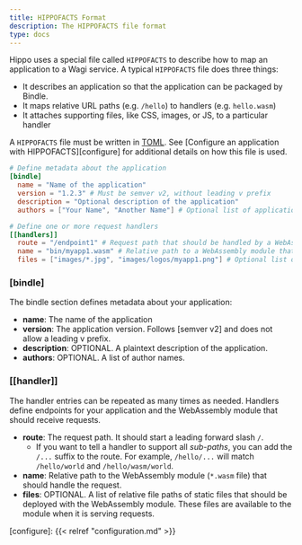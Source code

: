 ```yaml
---
title: HIPPOFACTS Format
description: The HIPPOFACTS file format
type: docs
---
```


Hippo uses a special file called `HIPPOFACTS` to describe how to map an application to a Wagi service.
A typical `HIPPOFACTS` file does three things:

- It describes an application so that the application can be packaged by Bindle.
- It maps relative URL paths (e.g. `/hello`) to handlers (e.g. `hello.wasm`)
- It attaches supporting files, like CSS, images, or JS, to a particular handler

A `HIPPOFACTS` file must be written in [TOML].
See [Configure an application with HIPPOFACTS][configure] for additional details on how this file is used.

```toml
# Define metadata about the application
[bindle]
  name = "Name of the application"
  version = "1.2.3" # Must be semver v2, without leading v prefix
  description = "Optional description of the application"
  authors = ["Your Name", "Another Name"] # Optional list of application authors

# Define one or more request handlers
[[handlers]]
  route = "/endpoint1" # Request path that should be handled by a WebAssembly module
  name = "bin/myapp1.wasm" # Relative path to a WebAssembly module that should handle the request
  files = ["images/*.jpg", "images/logos/myapp1.png"] # Optional list of files to deploy with the module
```

### \[bindle\]

The bindle section defines metadata about your application:

- **name**: The name of the application
- **version**: The application version. Follows [semver v2] and does not allow a leading v prefix.
- **description**: OPTIONAL. A plaintext description of the application.
- **authors**: OPTIONAL. A list of author names.

### [[handler]]

The handler entries can be repeated as many times as needed.
Handlers define endpoints for your application and the WebAssembly module that should receive requests.

- **route**: The request path. It should start a leading forward slash `/`.
  - If you want to tell a handler to support all _sub-paths_, you can add the `/...` suffix to the route. For example, `/hello/...` will match `/hello/world` and `/hello/wasm/world`.
- **name**: Relative path to the WebAssembly module (`*.wasm` file) that should handle the request.
- **files**: OPTIONAL. A list of relative file paths of static files that should be deployed with the WebAssembly module. These files are available to the module when it is serving requests.

[TOML]: https://toml.io/
[configure]: {{< relref "configuration.md" >}}
